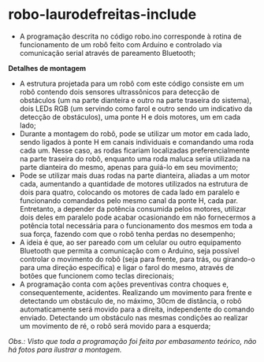 # robo-laurodefreitas-include

* A programação descrita no código robo.ino corresponde à rotina de funcionamento de um robô feito com Arduino e controlado via comunicação serial através de pareamento Bluetooth;

**Detalhes de montagem**

* A estrutura projetada para um robô com este código consiste em um robô contendo dois sensores ultrassônicos para detecção de obstáculos (um na parte dianteira e outro na parte traseira do sistema), dois LEDs RGB (um servindo como farol e outro sendo um indicativo da detecção de obstáculos), uma ponte H e dois motores, um em cada lado;
* Durante a montagem do robô, pode se utilizar um motor em cada lado, sendo ligados à ponte H em canais individuais e comandando uma roda cada um. Nesse caso, as rodas ficariam localizadas preferencialmente na parte traseira do robô, enquanto uma roda maluca seria utilizada na parte dianteira do mesmo, apenas para guiá-lo em seu movimento;
* Pode se utilizar mais duas rodas na parte dianteira, aliadas a um motor cada, aumentando a quantidade de motores utilizados na estrutura de dois para quatro, colocando os motores de cada lado em paralelo e funcionando comandados pelo mesmo canal da ponte H, cada par. Entretanto, a depender da potência consumida pelos motores, utilizar dois deles em paralelo pode acabar ocasionando em não fornecermos a potência total necessária para o funcionamento dos mesmos em toda a sua força, fazendo com que o robô tenha perdas no desempenho;
* A ideia é que, ao ser pareado com um celular ou outro equipamento Bluetooth que permita a comunicação com o Arduino, seja possível controlar o movimento do robô (seja para frente, para trás, ou girando-o para uma direção específica) e ligar o farol do mesmo, através de botões que funcionem como teclas direcionais;
* A programação conta com ações preventivas contra choques e, consequentemente, acidentes. Realizando um movimento para frente e detectando um obstáculo de, no máximo, 30cm de distância, o robô automaticamente será movido para a direita, independente do comando enviado. Detectando um obstáculo nas mesmas condições ao realizar um movimento de ré, o robô será movido para a esquerda;

*Obs.: Visto que toda a programação foi feita por embasamento teórico, não há fotos para ilustrar a montagem.*
